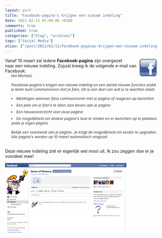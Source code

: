 ```yaml
---
layout: post
title: "Facebook-pagina's krijgen een nieuwe indeling"
date: 2011-02-11 05:09:00 +0100
comments: true
published: true
categories: ["blog", "archives"]
tags: ["Social Media"]
alias: ["/post/2011/02/11/Facebook-paginas-krijgen-een-nieuwe-indeling.aspx", "/post/2011/02/11/facebook-paginas-krijgen-een-nieuwe-indeling.aspx"]
---
```

<div style="float: right; margin-left: 4px">
<img src="/assets/2011/2/facebook.png" alt="" width="64" height="64" /> 
</div>
Vanaf 10 maart zal iedere <strong>Facebook-pagina</strong> zijn overgezet naar&nbsp;een nieuwe indeling. Zojuist kreeg ik de volgende e-mail van Facebook:
<!-- more -->

<div style="font-style: italic; color: #333333; margin-left: 20px; font-size: 12px">
Hoi Michael, <br />
<br />
Facebook-pagina&#39;s krijgen een nieuwe indeling en een aantal nieuwe functies zodat je beter kunt communiceren met je fans. Dit is een deel van wat je te wachten staat: <br />
<br />
<div style="margin-bottom: 15px">
<li style="margin-bottom: 7px">Meldingen wanneer fans communiceren met je pagina of reageren op berichten </li>
<li style="margin-bottom: 7px">Een plek om je foto&#39;s te laten zien boven aan je pagina </li>
<li style="margin-bottom: 7px">Een nieuwsoverzicht voor jouw pagina </li>
<li>De mogelijkheid om andere pagina&#39;s leuk te vinden en er berichten op te plaatsen zoals je eigen pagina</li>
</div>
Bekijk een voorbeeld van je pagina. Je krijgt de mogelijkheid om eerder te upgraden. Alle pagina&#39;s worden op 10 maart automatisch omgezet. 
</div>
<p>
<br />
Deze nieuwe indeling ziet er eigenlijk wel mooi uit. Ik zou zeggen doe er je voordeel mee! 
</p>
<p>
<img src="/assets/2011/2/fbp_game-of-memory.jpg" alt="" width="400" height="232" /> 
</p>
